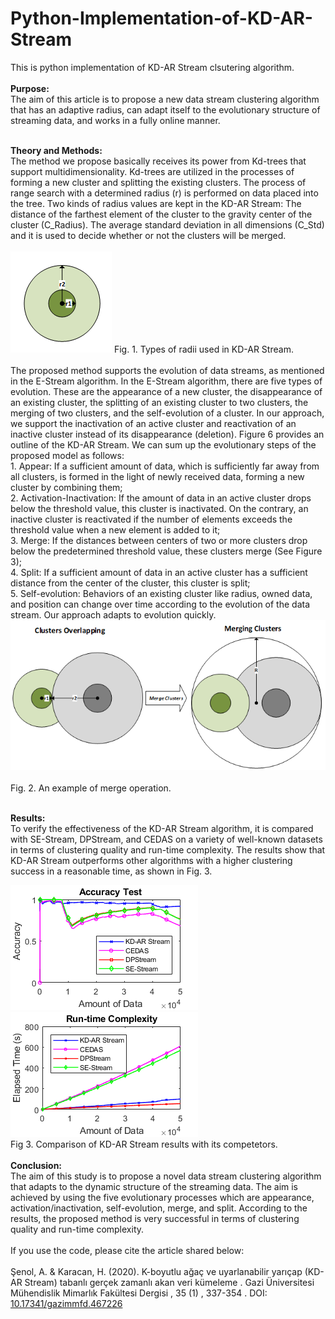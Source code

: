 # Python-Implementation-of-KD-AR-Stream

This is python implementation of KD-AR Stream clsutering algorithm.
<br><br>
<b>Purpose:</b><br> The aim of this article is to propose a new data stream clustering algorithm that has an adaptive
radius, can adapt itself to the evolutionary structure of streaming data, and works in a fully online manner.<br><br>

<b>Theory and Methods:</b><br>
The method we propose basically receives its power from Kd-trees that support multidimensionality. Kd-trees are utilized 
in the processes of forming a new cluster and splitting the existing clusters. The process of range search with a determined 
radius (r) is performed on data placed into the tree. Two kinds of radius values are kept in the KD-AR Stream: 
The distance of the farthest element of the cluster to the gravity center of the cluster (C_Radius).
The average standard deviation in all dimensions (C_Std) and it is used to decide whether or not the clusters will be merged. 
<br><br>
![Radii](img/Radii.png) 
Fig. 1. Types of radii used in KD-AR Stream.<br><br>
The proposed method supports the evolution of data streams, as mentioned in the E-Stream algorithm. In the E-Stream algorithm, 
there are five types of evolution. These are the appearance of a new cluster, the disappearance of an existing cluster, the 
splitting of an existing cluster to two clusters, the merging of two clusters, and the self-evolution of a cluster. In our 
approach, we support the inactivation of an active cluster and reactivation of an inactive cluster instead of its disappearance 
(deletion). Figure 6 provides an outline of the KD-AR Stream. We can sum up the evolutionary steps of the proposed model as follows:<br>
	1. Appear: If a sufficient amount of data, which is sufficiently far away from all clusters, is formed in the light 
 of newly received data, forming a new cluster by combining them;<br>
	2. Activation-Inactivation: If the amount of data in an active cluster drops below the threshold value, this cluster 
 is inactivated. On the contrary, an inactive cluster is reactivated if the number of elements exceeds the threshold value 
 when a new element is added to it;<br>
	3. Merge: If the distances between centers of two or more clusters drop below the predetermined threshold value, these 
 clusters merge (See Figure 3); <br>
	4. Split: If a sufficient amount of data in an active cluster has a sufficient distance from the center of the cluster, 
 this cluster is split;<br>
	5. Self-evolution: Behaviors of an existing cluster like radius, owned data, and position can change over time according 
 to the evolution of the data stream. Our approach adapts to evolution quickly.<br>
![Merge](img/Merge.png) <br><br>
Fig. 2. An example of merge operation.<br><br>

<b>Results:</b><br>
To verify the effectiveness of the KD-AR Stream algorithm, it is compared with SE-Stream, DPStream, and
CEDAS on a variety of well-known datasets in terms of clustering quality and run-time complexity. The results
show that KD-AR Stream outperforms other algorithms with a higher clustering success in a reasonable time,
as shown in Fig. 3.<br>

![Accuracy](img/FigureA1.png) 
![Run-time](img/FigureA2.png) <br>
Fig 3. Comparison of KD-AR Stream results with its competetors. 
<br><br>
<b>Conclusion:</b><br>
The aim of this study is to propose a novel data stream clustering algorithm that adapts to the dynamic structure
of the streaming data. The aim is achieved by using the five evolutionary processes which are appearance,
activation/inactivation, self-evolution, merge, and split. According to the results, the proposed method is very
successful in terms of clustering quality and run-time complexity. 
<br><br>
If you use the code, please cite the article shared below:<br><br>
Şenol, A. & Karacan, H. (2020). K-boyutlu ağaç ve uyarlanabilir yarıçap (KD-AR Stream) tabanlı gerçek zamanlı akan veri kümeleme . Gazi Üniversitesi Mühendislik Mimarlık Fakültesi Dergisi , 35 (1) , 337-354 . DOI: <a href="10.17341/gazimmfd.467226">10.17341/gazimmfd.467226</a>
